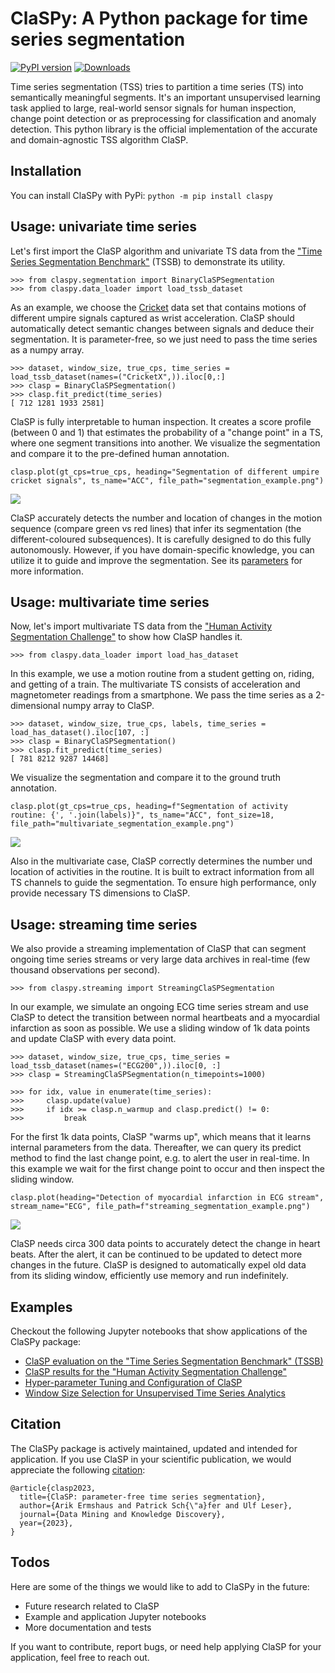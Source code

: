 # ClaSPy: A Python package for time series segmentation
[![PyPI version](https://badge.fury.io/py/claspy.svg)](https://pypi.org/project/claspy/) [![Downloads](https://pepy.tech/badge/claspy)](https://pepy.tech/project/claspy)

Time series segmentation (TSS) tries to partition a time series (TS) into semantically meaningful segments. It's an important unsupervised learning task applied to large, real-world sensor signals for human inspection, change point detection or as preprocessing for classification and anomaly detection. This python library is the official implementation of the accurate and domain-agnostic TSS algorithm ClaSP.

## Installation
You can install ClaSPy with PyPi: 
`python -m pip install claspy` 

## Usage: univariate time series

Let's first import the ClaSP algorithm and univariate TS data from the <a href="https://github.com/ermshaua/time-series-segmentation-benchmark" target="_blank">"Time Series Segmentation Benchmark"</a> (TSSB) to demonstrate its utility.

```python3
>>> from claspy.segmentation import BinaryClaSPSegmentation
>>> from claspy.data_loader import load_tssb_dataset
```

As an example, we choose the <a href="http://timeseriesclassification.com/description.php?Dataset=Cricket" target="_blank">Cricket</a> data set that contains motions of different umpire signals captured as wrist acceleration. ClaSP should automatically detect semantic changes between signals and deduce their segmentation. It is parameter-free, so we just need to pass the time series as a numpy array.

```python3
>>> dataset, window_size, true_cps, time_series = load_tssb_dataset(names=("CricketX",)).iloc[0,:]
>>> clasp = BinaryClaSPSegmentation()
>>> clasp.fit_predict(time_series)
[ 712 1281 1933 2581]
```

ClaSP is fully interpretable to human inspection. It creates a score profile (between 0 and 1) that estimates the probability of a "change point" in a TS, where one segment transitions into another. We visualize the segmentation and compare it to the pre-defined human annotation.

```python3
clasp.plot(gt_cps=true_cps, heading="Segmentation of different umpire cricket signals", ts_name="ACC", file_path="segmentation_example.png")
```

<img src="https://raw.githubusercontent.com/ermshaua/claspy/main/segmentation_example.png" />

ClaSP accurately detects the number and location of changes in the motion sequence (compare green vs red lines) that infer its segmentation (the different-coloured subsequences). It is carefully designed to do this fully autonomously. However, if you have domain-specific knowledge, you can utilize it to guide and improve the segmentation. See its <a href="https://github.com/ermshaua/claspy/blob/main/claspy/segmentation.py">parameters</a> for more information.

## Usage: multivariate time series

Now, let's import multivariate TS data from the <a href="https://github.com/patrickzib/human_activity_segmentation_challenge" target="_blank">"Human Activity Segmentation Challenge"</a> to show how ClaSP handles it.

```python3
>>> from claspy.data_loader import load_has_dataset
```
In this example, we use a motion routine from a student getting on, riding, and getting of a train. The multivariate TS consists of acceleration and magnetometer readings from a smartphone. We pass the time series as a 2-dimensional numpy array to ClaSP.

```python3
>>> dataset, window_size, true_cps, labels, time_series = load_has_dataset().iloc[107, :]
>>> clasp = BinaryClaSPSegmentation()
>>> clasp.fit_predict(time_series)
[ 781 8212 9287 14468]
```

We visualize the segmentation and compare it to the ground truth annotation.

```python3
clasp.plot(gt_cps=true_cps, heading=f"Segmentation of activity routine: {', '.join(labels)}", ts_name="ACC", font_size=18, file_path="multivariate_segmentation_example.png")
```

<img src="https://raw.githubusercontent.com/ermshaua/claspy/main/multivariate_segmentation_example.png" />

Also in the multivariate case, ClaSP correctly determines the number und location of activities in the routine. It is built to extract information from all TS channels to guide the segmentation. To ensure high performance, only provide necessary TS dimensions to ClaSP.

## Usage: streaming time series

We also provide a streaming implementation of ClaSP that can segment ongoing time series streams or very large data archives in real-time (few thousand observations per second).

```python3
>>> from claspy.streaming import StreamingClaSPSegmentation
```

In our example, we simulate an ongoing ECG time series stream and use ClaSP to detect the transition between normal heartbeats and a myocardial infarction as soon as possible. We use a sliding window of 1k data points and update ClaSP with every data point. 

```python3
>>> dataset, window_size, true_cps, time_series = load_tssb_dataset(names=("ECG200",)).iloc[0, :]
>>> clasp = StreamingClaSPSegmentation(n_timepoints=1000)

>>> for idx, value in enumerate(time_series):
>>>     clasp.update(value)
>>>     if idx >= clasp.n_warmup and clasp.predict() != 0:
>>>         break
```

For the first 1k data points, ClaSP "warms up", which means that it learns internal parameters from the data. Thereafter, we can query its predict method to find the last change point, e.g. to alert the user in real-time. In this example we wait for the first change point to occur and then inspect the sliding window.

```python3
clasp.plot(heading="Detection of myocardial infarction in ECG stream", stream_name="ECG", file_path=f"streaming_segmentation_example.png")
```

<img src="https://raw.githubusercontent.com/ermshaua/claspy/main/streaming_segmentation_example.png" />

ClaSP needs circa 300 data points to accurately detect the change in heart beats. After the alert, it can be continued to be updated to detect more changes in the future. ClaSP is designed to automatically expel old data from its sliding window, efficiently use memory and run indefinitely. 

## Examples

Checkout the following Jupyter notebooks that show applications of the ClaSPy package:

- <a href="https://github.com/ermshaua/claspy/blob/main/claspy/notebooks/tssb_evaluation.ipynb">ClaSP evaluation on the "Time Series Segmentation Benchmark" (TSSB)</a>
- <a href="https://github.com/ermshaua/claspy/blob/main/claspy/notebooks/has_evaluation.ipynb">ClaSP results for the "Human Activity Segmentation Challenge"</a>
- <a href="https://github.com/ermshaua/claspy/blob/main/claspy/notebooks/clasp_configuration.ipynb">Hyper-parameter Tuning and Configuration of ClaSP</a>
- <a href="https://github.com/ermshaua/claspy/blob/main/claspy/notebooks/window_size_selection.ipynb">Window Size Selection for Unsupervised Time Series Analytics</a>

## Citation

The ClaSPy package is actively maintained, updated and intended for application. If you use ClaSP in your scientific publication, we would appreciate the following <a href="https://doi.org/10.1007/s10618-023-00923-x" target="_blank">citation</a>:

```
@article{clasp2023,
  title={ClaSP: parameter-free time series segmentation},
  author={Arik Ermshaus and Patrick Sch{\"a}fer and Ulf Leser},
  journal={Data Mining and Knowledge Discovery},
  year={2023},
}
```

## Todos

Here are some of the things we would like to add to ClaSPy in the future:

- Future research related to ClaSP
- Example and application Jupyter notebooks
- More documentation and tests 

If you want to contribute, report bugs, or need help applying ClaSP for your application, feel free to reach out.
